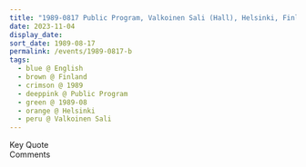 ```yaml
---
title: "1989-0817 Public Program, Valkoinen Sali (Hall), Helsinki, Finland"
date: 2023-11-04
display_date: 
sort_date: 1989-08-17
permalink: /events/1989-0817-b
tags:
  - blue @ English
  - brown @ Finland
  - crimson @ 1989
  - deeppink @ Public Program
  - green @ 1989-08
  - orange @ Helsinki
  - peru @ Valkoinen Sali
---
```


<wave-list>
  <list-title color="green" width="75">Key Quote</list-title>
  <list-item color="BlanchedAlmond"  width="200"></list-item>
  <list-item color="Lavender"></list-item>
  <list-item color="BlanchedAlmond"></list-item>
</wave-list>

<br>

<wave-list>
  <list-title color="green" width="75">Comments</list-title>
  <list-item color="BlanchedAlmond"  width="200"></list-item>
  <list-item color="Lavender"></list-item>
  <list-item color="BlanchedAlmond"></list-item>
</wave-list>